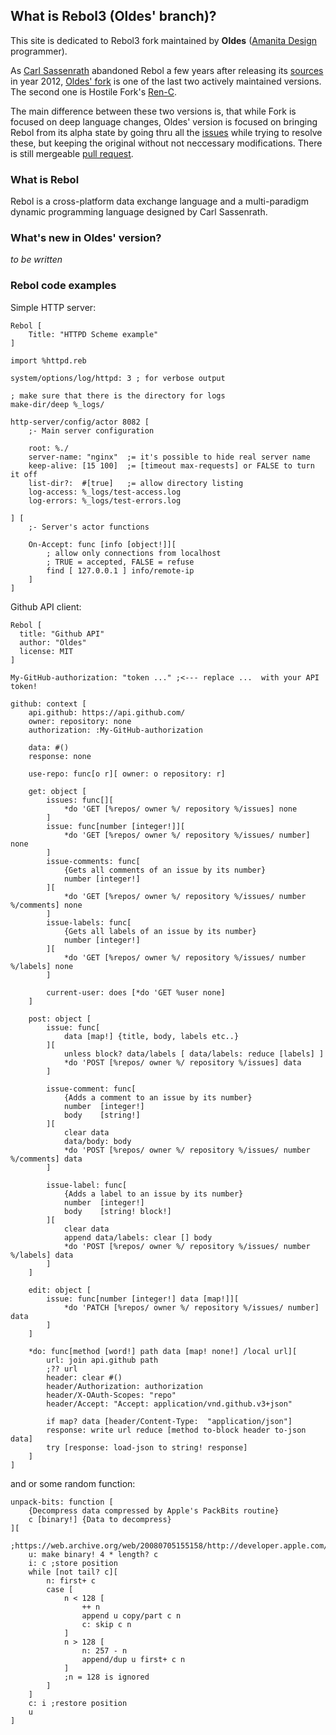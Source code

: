 ## What is Rebol3 (Oldes' branch)?

This site is dedicated to Rebol3 fork maintained by **Oldes** ([Amanita Design](http://amanita-design.net/) programmer).

As [Carl Sassenrath](http://www.sassenrath.com/) abandoned Rebol a few years after releasing its [sources](https://github.com/rebol/rebol) in year 2012, [Oldes' fork](https://github.com/Oldes/Rebol3) is one of the last two actively maintained versions. The second one is Hostile Fork's [Ren-C](https://github.com/metaeducation/ren-c).

The main difference between these two versions is, that while Fork is focused on deep language changes, Oldes' version is focused on bringing Rebol from its alpha state by going thru all the [issues](https://github.com/Oldes/Rebol-issues/issues) while trying to resolve these, but keeping the original without not neccessary modifications. There is still mergeable [pull request](https://github.com/rebol/rebol/pull/251).

### What is Rebol

Rebol is a cross-platform data exchange language and a multi-paradigm dynamic programming language designed by Carl Sassenrath.

### What's new in Oldes' version?

_to be written_

### Rebol code examples

Simple HTTP server:

```rebol
Rebol [
    Title: "HTTPD Scheme example"
]

import %httpd.reb

system/options/log/httpd: 3 ; for verbose output

; make sure that there is the directory for logs
make-dir/deep %_logs/

http-server/config/actor 8082 [
    ;- Main server configuration
    
    root: %./
    server-name: "nginx"  ;= it's possible to hide real server name
    keep-alive: [15 100]  ;= [timeout max-requests] or FALSE to turn it off
    list-dir?:  #[true]   ;= allow directory listing
    log-access: %_logs/test-access.log
    log-errors: %_logs/test-errors.log

] [
    ;- Server's actor functions

    On-Accept: func [info [object!]][
        ; allow only connections from localhost
        ; TRUE = accepted, FALSE = refuse
        find [ 127.0.0.1 ] info/remote-ip 
    ]
]
```

Github API client:

```rebol
Rebol [
  title: "Github API"
  author: "Oldes"
  license: MIT
]

My-GitHub-authorization: "token ..." ;<--- replace ...  with your API token!

github: context [
	api.github: https://api.github.com/
	owner: repository: none
	authorization: :My-GitHub-authorization

	data: #()
	response: none

	use-repo: func[o r][ owner: o repository: r] 

	get: object [
		issues: func[][
			*do 'GET [%repos/ owner %/ repository %/issues] none
		]
		issue: func[number [integer!]][
			*do 'GET [%repos/ owner %/ repository %/issues/ number] none
		]
		issue-comments: func[
			{Gets all comments of an issue by its number}
			number [integer!]
		][
			*do 'GET [%repos/ owner %/ repository %/issues/ number %/comments] none
		]
		issue-labels: func[
			{Gets all labels of an issue by its number}
			number [integer!]
		][
			*do 'GET [%repos/ owner %/ repository %/issues/ number %/labels] none
		]

		current-user: does [*do 'GET %user none]
	]

	post: object [
		issue: func[
			data [map!] {title, body, labels etc..}
		][
			unless block? data/labels [ data/labels: reduce [labels] ]
			*do 'POST [%repos/ owner %/ repository %/issues] data
		]

		issue-comment: func[
			{Adds a comment to an issue by its number}
			number  [integer!]
			body    [string!]
		][
			clear data
			data/body: body
			*do 'POST [%repos/ owner %/ repository %/issues/ number %/comments] data
		]

		issue-label: func[
			{Adds a label to an issue by its number}
			number  [integer!]
			body    [string! block!]
		][
			clear data
			append data/labels: clear [] body
			*do 'POST [%repos/ owner %/ repository %/issues/ number %/labels] data
		]
	]

	edit: object [
		issue: func[number [integer!] data [map!]][
			*do 'PATCH [%repos/ owner %/ repository %/issues/ number] data
		]
	]

	*do: func[method [word!] path data [map! none!] /local url][
		url: join api.github path
		;?? url
		header: clear #()
		header/Authorization: authorization
		header/X-OAuth-Scopes: "repo"
		header/Accept: "Accept: application/vnd.github.v3+json"

		if map? data [header/Content-Type:  "application/json"]
		response: write url reduce [method to-block header to-json data]
		try [response: load-json to string! response]
	]
]
```

and or some random function:
```rebol
unpack-bits: function [
    {Decompress data compressed by Apple's PackBits routine}
    c [binary!] {Data to decompress}
][
    ;https://web.archive.org/web/20080705155158/http://developer.apple.com/technotes/tn/tn1023.html
    u: make binary! 4 * length? c
    i: c ;store position
    while [not tail? c][
        n: first+ c
        case [
            n < 128 [
                ++ n
                append u copy/part c n
                c: skip c n
            ]
            n > 128 [
                n: 257 - n
                append/dup u first+ c n
            ]
            ;n = 128 is ignored
        ]
    ]
    c: i ;restore position
    u
]
```


